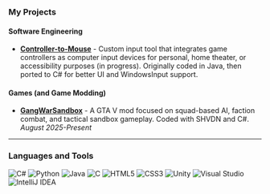 ### My Projects  
#### Software Engineering
- **[Controller-to-Mouse](https://github.com/iracheck/pcremote-csharp )** - Custom input tool that integrates game controllers as computer input devices for personal, home theater, or accessibility purposes (in progress). Originally coded in Java, then ported to C# for better UI and WindowsInput support.
#### Games (and Game Modding)
- **[GangWarSandbox](https://github.com/iracheck/GangWarSandbox)** - A GTA V mod focused on squad-based AI, faction combat, and tactical sandbox gameplay. Coded with SHVDN and C#. *August 2025-Present*

---
### Languages and Tools  
![C#](https://img.shields.io/badge/C%23-239120?style=flat&logo=c-sharp&logoColor=white) ![Python](https://img.shields.io/badge/Python-3776AB?style=flat&logo=python&logoColor=white) ![Java](https://img.shields.io/badge/Java-007396?style=flat&logo=java&logoColor=white) ![C](https://img.shields.io/badge/C-00599C?style=flat&logo=c&logoColor=white) ![HTML5](https://img.shields.io/badge/HTML5-E34F26?style=flat&logo=html5&logoColor=white) ![CSS3](https://img.shields.io/badge/CSS3-1572B6?style=flat&logo=css3&logoColor=white) ![Unity](https://img.shields.io/badge/Unity-000000?style=flat&logo=unity&logoColor=white) ![Visual Studio](https://img.shields.io/badge/Visual_Studio-5C2D91?style=flat&logo=visual-studio&logoColor=white) ![IntelliJ IDEA](https://img.shields.io/badge/IntelliJ_IDEA-000000?style=flat&logo=intellij-idea&logoColor=white)
